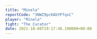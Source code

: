 ```yaml
---
title: "Minela"
reportCode: "3NWZ9pcKAbYPfqxC"
player: "Minela"
fight: "The Curator"
date: 2021-10-08T19:17:48.190000+00:00
---
```

